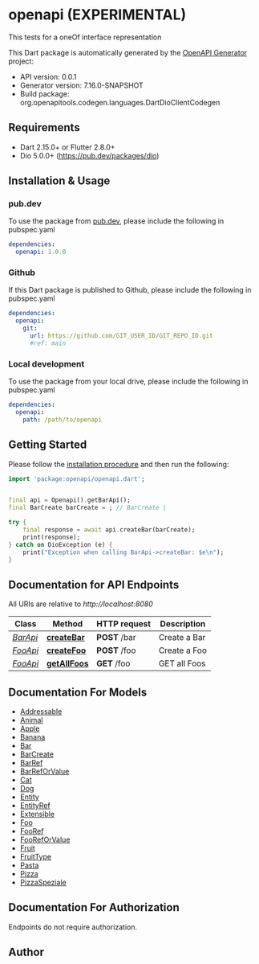 # openapi (EXPERIMENTAL)
This tests for a oneOf interface representation


This Dart package is automatically generated by the [OpenAPI Generator](https://openapi-generator.tech) project:

- API version: 0.0.1
- Generator version: 7.16.0-SNAPSHOT
- Build package: org.openapitools.codegen.languages.DartDioClientCodegen

## Requirements

* Dart 2.15.0+ or Flutter 2.8.0+
* Dio 5.0.0+ (https://pub.dev/packages/dio)

## Installation & Usage

### pub.dev
To use the package from [pub.dev](https://pub.dev), please include the following in pubspec.yaml
```yaml
dependencies:
  openapi: 1.0.0
```

### Github
If this Dart package is published to Github, please include the following in pubspec.yaml
```yaml
dependencies:
  openapi:
    git:
      url: https://github.com/GIT_USER_ID/GIT_REPO_ID.git
      #ref: main
```

### Local development
To use the package from your local drive, please include the following in pubspec.yaml
```yaml
dependencies:
  openapi:
    path: /path/to/openapi
```

## Getting Started

Please follow the [installation procedure](#installation--usage) and then run the following:

```dart
import 'package:openapi/openapi.dart';


final api = Openapi().getBarApi();
final BarCreate barCreate = ; // BarCreate | 

try {
    final response = await api.createBar(barCreate);
    print(response);
} catch on DioException (e) {
    print("Exception when calling BarApi->createBar: $e\n");
}

```

## Documentation for API Endpoints

All URIs are relative to *http://localhost:8080*

Class | Method | HTTP request | Description
------------ | ------------- | ------------- | -------------
[*BarApi*](doc/BarApi.md) | [**createBar**](doc/BarApi.md#createbar) | **POST** /bar | Create a Bar
[*FooApi*](doc/FooApi.md) | [**createFoo**](doc/FooApi.md#createfoo) | **POST** /foo | Create a Foo
[*FooApi*](doc/FooApi.md) | [**getAllFoos**](doc/FooApi.md#getallfoos) | **GET** /foo | GET all Foos


## Documentation For Models

 - [Addressable](doc/Addressable.md)
 - [Animal](doc/Animal.md)
 - [Apple](doc/Apple.md)
 - [Banana](doc/Banana.md)
 - [Bar](doc/Bar.md)
 - [BarCreate](doc/BarCreate.md)
 - [BarRef](doc/BarRef.md)
 - [BarRefOrValue](doc/BarRefOrValue.md)
 - [Cat](doc/Cat.md)
 - [Dog](doc/Dog.md)
 - [Entity](doc/Entity.md)
 - [EntityRef](doc/EntityRef.md)
 - [Extensible](doc/Extensible.md)
 - [Foo](doc/Foo.md)
 - [FooRef](doc/FooRef.md)
 - [FooRefOrValue](doc/FooRefOrValue.md)
 - [Fruit](doc/Fruit.md)
 - [FruitType](doc/FruitType.md)
 - [Pasta](doc/Pasta.md)
 - [Pizza](doc/Pizza.md)
 - [PizzaSpeziale](doc/PizzaSpeziale.md)


## Documentation For Authorization

Endpoints do not require authorization.


## Author



